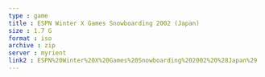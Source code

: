 ```yaml
---
type : game
title : ESPN Winter X Games Snowboarding 2002 (Japan)
size : 1.7 G
format : iso
archive : zip
server : myrient
link2 : ESPN%20Winter%20X%20Games%20Snowboarding%202002%20%28Japan%29
---
```


